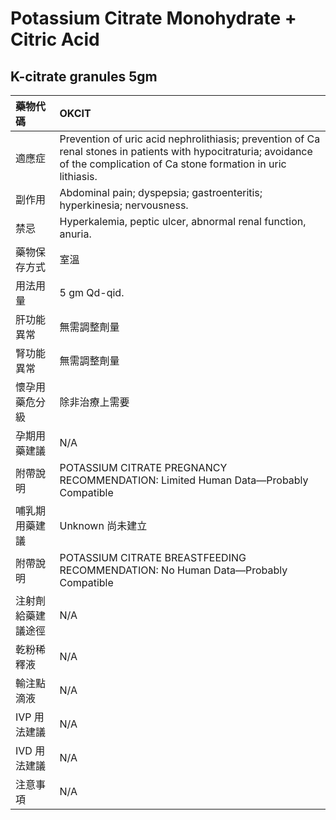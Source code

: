 # Potassium Citrate Monohydrate + Citric Acid

## K-citrate granules 5gm

| 藥物代碼           | OKCIT                                                                                                                                                                                                    |
|:-------------------|:---------------------------------------------------------------------------------------------------------------------------------------------------------------------------------------------------------|
| 適應症             | Prevention of uric acid nephrolithiasis;              prevention of Ca renal stones in patients with hypocitraturia;              avoidance of the complication of Ca stone formation in uric lithiasis. |
| 副作用             | Abdominal pain; dyspepsia; gastroenteritis; hyperkinesia; nervousness.                                                                                                                                   |
| 禁忌               | Hyperkalemia, peptic ulcer, abnormal renal function, anuria.                                                                                                                                             |
| 藥物保存方式       | 室溫                                                                                                                                                                                                     |
| 用法用量           | 5 gm Qd-qid.                                                                                                                                                                                             |
| 肝功能異常         | 無需調整劑量                                                                                                                                                                                             |
| 腎功能異常         | 無需調整劑量                                                                                                                                                                                             |
| 懷孕用藥危分級     | 除非治療上需要                                                                                                                                                                                           |
| 孕期用藥建議       | N/A                                                                                                                                                                                                      |
| 附帶說明           | POTASSIUM CITRATE PREGNANCY RECOMMENDATION: Limited Human Data—Probably Compatible                                                                                                                       |
| 哺乳期用藥建議     | Unknown 尚未建立                                                                                                                                                                                         |
| 附帶說明           | POTASSIUM CITRATE BREASTFEEDING RECOMMENDATION: No Human Data—Probably Compatible                                                                                                                        |
| 注射劑給藥建議途徑 | N/A                                                                                                                                                                                                      |
| 乾粉稀釋液         | N/A                                                                                                                                                                                                      |
| 輸注點滴液         | N/A                                                                                                                                                                                                      |
| IVP 用法建議       | N/A                                                                                                                                                                                                      |
| IVD 用法建議       | N/A                                                                                                                                                                                                      |
| 注意事項           | N/A                                                                                                                                                                                                      |

